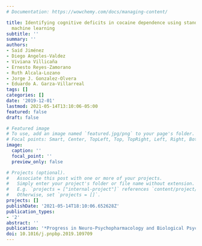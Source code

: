 ```yaml
---
# Documentation: https://wowchemy.com/docs/managing-content/

title: Identifying cognitive deficits in cocaine dependence using standard tests and
  machine learning
subtitle: ''
summary: ''
authors:
- Said Jiménez
- Diego Angeles-Valdez
- Viviana Villicaña
- Ernesto Reyes-Zamorano
- Ruth Alcala-Lozano
- Jorge J. Gonzalez-Olvera
- Eduardo A. Garza-Villarreal
tags: []
categories: []
date: '2019-12-01'
lastmod: 2021-05-14T13:10:06-05:00
featured: false
draft: false

# Featured image
# To use, add an image named `featured.jpg/png` to your page's folder.
# Focal points: Smart, Center, TopLeft, Top, TopRight, Left, Right, BottomLeft, Bottom, BottomRight.
image:
  caption: ''
  focal_point: ''
  preview_only: false

# Projects (optional).
#   Associate this post with one or more of your projects.
#   Simply enter your project's folder or file name without extension.
#   E.g. `projects = ["internal-project"]` references `content/project/deep-learning/index.md`.
#   Otherwise, set `projects = []`.
projects: []
publishDate: '2021-05-14T18:10:06.652628Z'
publication_types:
- '2'
abstract: ''
publication: '*Progress in Neuro-Psychopharmacology and Biological Psychiatry*'
doi: 10.1016/j.pnpbp.2019.109709
---
```

